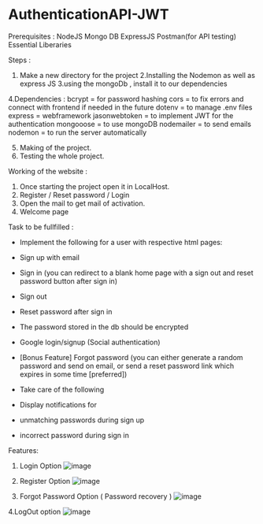 # AuthenticationAPI-JWT

Prerequisites :
NodeJS
Mongo DB
ExpressJS
Postman(for API testing)
Essential Liberaries


Steps :
1. Make a new directory for the project 
2.Installing the Nodemon as well as express JS
3.using the mongoDb , install it to our dependencies

4.Dependencies :
  bcrypt = for password hashing
  cors = to fix errors and connect with frontend if needed in the future
  dotenv = to manage .env files
  express = webframework
  jasonwebtoken = to implement JWT for the authentication
  mongooose = to use mongoDB
  nodemailer = to send emails
  nodemon = to run the server automatically
  
5. Making of the project.
6. Testing the whole project.
  

Working of the website :
1. Once starting the project open it in LocalHost.
2. Register / Reset password / Login
3. Open the mail to get mail of activation.
4. Welcome page


Task to be fullfilled :
- Implement the following for a user with respective html pages:
- Sign up with email
- Sign in (you can redirect to a blank home page with a sign out and reset password button
after sign in)
- Sign out
- Reset password after sign in
- The password stored in the db should be encrypted
- Google login/signup (Social authentication)
- [Bonus Feature] Forgot password (you can either generate a random password and send on
email, or send a reset password link which expires in some time [preferred])

- Take care of the following
- Display notifications for
- unmatching passwords during sign up
- incorrect password during sign in



Features:
1. Login Option 
![image](https://user-images.githubusercontent.com/114986701/198821322-65282b03-ef95-4e8e-b9cf-b218bc24d0df.png)



2. Register Option
![image](https://user-images.githubusercontent.com/114986701/198821336-6275a550-dc61-44d5-a4b9-dcdb73b8b113.png)



3. Forgot Password Option  ( Password recovery )
![image](https://user-images.githubusercontent.com/114986701/198821357-b0d0689a-06c2-4d8f-ae20-3f66cc5d6eb6.png)


4.LogOut option
![image](https://user-images.githubusercontent.com/114986701/198821804-d3436e7e-380a-46cc-a17d-5716667d1a6e.png)
